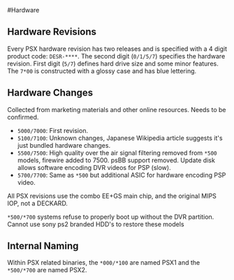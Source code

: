 #Hardware
## Hardware Revisions
Every PSX hardware revision has two releases and is specified with a 4 digit product code: `DESR-****`. The second digit (`0/1/5/7`) specifies the hardware revision. First digit (`5/7`) defines hard drive size and some minor features. The `7*00` is constructed with a glossy case and has blue lettering.

## Hardware Changes
Collected from marketing materials and other online resources. Needs to be confirmed.
- `5000/7000`: First revision.
- `5100/7100`: Unknown changes, Japanese Wikipedia article suggests it's just bundled hardware changes.
- `5500/7500`: High quality over the air signal filtering removed from `*500` models, firewire added to 7500. psBB support removed. Update disk allows software encoding DVR videos for PSP (slow).
- `5700/7700`: Same as `*500` but additional ASIC for hardware encoding PSP video.

All PSX revisions use the combo EE+GS main chip, and the original MIPS IOP, not a DECKARD.

`*500/*700` systems refuse to properly boot up without the DVR partition. Cannot use sony ps2 branded HDD's to restore these models

## Internal Naming
Within PSX related binaries, the `*000/*100` are named PSX1 and the `*500/*700` are named PSX2.
